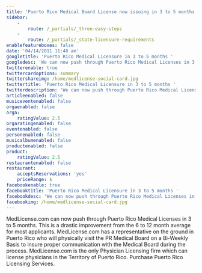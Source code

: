 ```yaml
---
title: 'Puerto Rico Medical Board License now issuing in 3 to 5 months'
sidebar:
    -
        route: /_partials/_three-easy-steps
    -
        route: /_partials/_state-licensure-requirements
enablefeatureboxes: false
date: '04/14/2011 11:48 am'
googletitle: 'Puerto Rico Medical Licensure in 3 to 5 months '
googledesc: 'We can now push through Puerto Rico Medical Licenses in 3 to 5 months. This is a drastic improvement from the 6 to 12 month average for most applicants. MedLicense.com has a representative on the ground in Puerto Rico that helps with the licensure process.'
twitterenable: true
twittercardoptions: summary
twittershareimg: /home/medlicense-social-card.jpg
twittertitle: 'Puerto Rico Medical Licensure in 3 to 5 months '
twitterdescription: 'We can now push through Puerto Rico Medical Licenses in 3 to 5 months. This is a drastic improvement from the 6 to 12 month average for most applicants. MedLicense.com has a representative on the ground in Puerto Rico that helps with the licensure process.'
articleenabled: false
musiceventenabled: false
orgaenabled: false
orga:
    ratingValue: 2.5
orgaratingenabled: false
eventenabled: false
personenabled: false
musicalbumenabled: false
productenabled: false
product:
    ratingValue: 2.5
restaurantenabled: false
restaurant:
    acceptsReservations: 'yes'
    priceRange: $
facebookenable: true
facebooktitle: 'Puerto Rico Medical Licensure in 3 to 5 months '
facebookdesc: 'We can now push through Puerto Rico Medical Licenses in 3 to 5 months. This is a drastic improvement from the 6 to 12 month average for most applicants. MedLicense.com has a representative on the ground in Puerto Rico that helps with the licensure process.'
facebookimg: /home/medlicense-social-card.jpg
---
```


<p>MedLicense.com can now push through Puerto Rico Medical Licenses in 3 to 5 months. This is a drastic improvement from the 6 to 12 month average for most applicants. MedLicense.com has a representative on the ground in Puerto Rico who will physically visit the PR Medical Board on a Bi-Weekly Basis to insure proper communication with the Medical Board during the process. MedLicense.com is the only Physician Licensing firm which can license physicians in the Territory of Puerto Rico. Purchase Puerto Rico Licensing Services.</p>